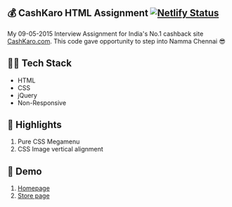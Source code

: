 ## :moneybag: CashKaro HTML Assignment [![Netlify Status](https://api.netlify.com/api/v1/badges/ec250233-153d-4d4d-a729-4c807f710281/deploy-status)](https://app.netlify.com/sites/ck-2015/deploys)
My 09-05-2015 Interview Assignment for India's No.1 cashback site [CashKaro.com](https://cashkaro.com/). This code gave opportunity to step into Namma Chennai :sunglasses:

## :man_technologist: Tech Stack
- HTML
- CSS
- jQuery
- Non-Responsive

## :tada: Highlights
1. Pure CSS Megamenu
2. CSS Image vertical alignment

## :rocket: Demo
1. [Homepage](https://ck-2015.netlify.com/)
2. [Store page](https://ck-2015.netlify.com/store.html)

